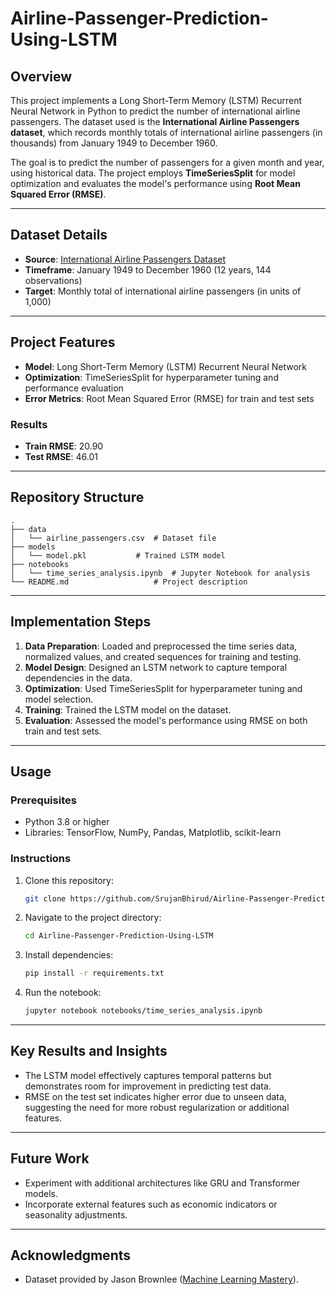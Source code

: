 # Airline-Passenger-Prediction-Using-LSTM

## Overview
This project implements a Long Short-Term Memory (LSTM) Recurrent Neural Network in Python to predict the number of international airline passengers. The dataset used is the **International Airline Passengers dataset**, which records monthly totals of international airline passengers (in thousands) from January 1949 to December 1960.

The goal is to predict the number of passengers for a given month and year, using historical data. The project employs **TimeSeriesSplit** for model optimization and evaluates the model's performance using **Root Mean Squared Error (RMSE)**.

---

## Dataset Details
- **Source**: [International Airline Passengers Dataset](https://machinelearningmastery.com/time-series-datasets-for-machine-learning/)
- **Timeframe**: January 1949 to December 1960 (12 years, 144 observations)
- **Target**: Monthly total of international airline passengers (in units of 1,000)

---

## Project Features
- **Model**: Long Short-Term Memory (LSTM) Recurrent Neural Network
- **Optimization**: TimeSeriesSplit for hyperparameter tuning and performance evaluation
- **Error Metrics**: Root Mean Squared Error (RMSE) for train and test sets

### Results
- **Train RMSE**: 20.90
- **Test RMSE**: 46.01

---

## Repository Structure
```
.
├── data
│   └── airline_passengers.csv  # Dataset file
├── models
│   └── model.pkl           # Trained LSTM model
├── notebooks
│   └── time_series_analysis.ipynb  # Jupyter Notebook for analysis
└── README.md                   # Project description
```

---

## Implementation Steps
1. **Data Preparation**: Loaded and preprocessed the time series data, normalized values, and created sequences for training and testing.
2. **Model Design**: Designed an LSTM network to capture temporal dependencies in the data.
3. **Optimization**: Used TimeSeriesSplit for hyperparameter tuning and model selection.
4. **Training**: Trained the LSTM model on the dataset.
5. **Evaluation**: Assessed the model's performance using RMSE on both train and test sets.

---

## Usage
### Prerequisites
- Python 3.8 or higher
- Libraries: TensorFlow, NumPy, Pandas, Matplotlib, scikit-learn

### Instructions
1. Clone this repository:
   ```bash
   git clone https://github.com/SrujanBhirud/Airline-Passenger-Prediction-Using-LSTM.git
   ```
2. Navigate to the project directory:
   ```bash
   cd Airline-Passenger-Prediction-Using-LSTM
   ```
3. Install dependencies:
   ```bash
   pip install -r requirements.txt
   ```
4. Run the notebook:
   ```bash
   jupyter notebook notebooks/time_series_analysis.ipynb
   ```

---

## Key Results and Insights
- The LSTM model effectively captures temporal patterns but demonstrates room for improvement in predicting test data.
- RMSE on the test set indicates higher error due to unseen data, suggesting the need for more robust regularization or additional features.

---

## Future Work
- Experiment with additional architectures like GRU and Transformer models.
- Incorporate external features such as economic indicators or seasonality adjustments.

---

## Acknowledgments
- Dataset provided by Jason Brownlee ([Machine Learning Mastery](https://machinelearningmastery.com/)).

